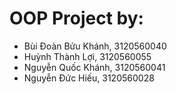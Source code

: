 # OOP Project by:

- Bùi Đoàn Bửu Khánh,    3120560040
- Huỳnh Thành Lợi,       3120560055
- Nguyễn Quốc Khánh,     3120560041
- Nguyễn Đức Hiếu,       3120560028